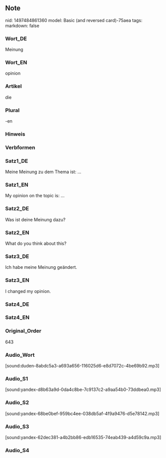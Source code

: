 ## Note
nid: 1497484861360
model: Basic (and reversed card)-75aea
tags: 
markdown: false

### Wort_DE
Meinung

### Wort_EN
opinion

### Artikel
die

### Plural
-en

### Hinweis


### Verbformen


### Satz1_DE
Meine Meinung zu dem Thema ist: …

### Satz1_EN
My opinion on the topic is: ...

### Satz2_DE
Was ist deine Meinung dazu?

### Satz2_EN
What do you think about this?

### Satz3_DE
Ich habe meine Meinung geändert.

### Satz3_EN
I changed my opinion.

### Satz4_DE


### Satz4_EN


### Original_Order
643

### Audio_Wort
[sound:duden-8abdc5a3-a693a656-116025d6-e8d7072c-4be69b92.mp3]

### Audio_S1
[sound:yandex-d8b63a9d-0da4c8be-7c9137c2-a9aa54b0-73ddbea0.mp3]

### Audio_S2
[sound:yandex-68be0bef-959bc4ee-038db5af-4f9a9476-d5e78142.mp3]

### Audio_S3
[sound:yandex-62dec381-a4b2bb86-edb16535-74eab439-a4d59c9a.mp3]

### Audio_S4

